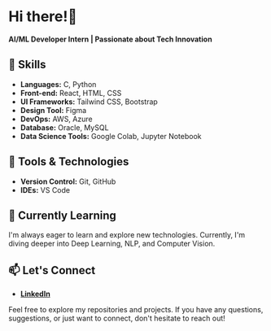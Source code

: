 # Hi there!👋 
**AI/ML Developer Intern | Passionate about Tech Innovation**

## 🚀 Skills

- **Languages:** C, Python
- **Front-end:** React, HTML, CSS
- **UI Frameworks:** Tailwind CSS, Bootstrap
- **Design Tool:** Figma
- **DevOps:** AWS, Azure
- **Database:** Oracle, MySQL
- **Data Science Tools:** Google Colab, Jupyter Notebook

## 🔧 Tools & Technologies

- **Version Control:** Git, GitHub
- **IDEs:** VS Code

## 🌱 Currently Learning

I'm always eager to learn and explore new technologies. Currently, I'm diving deeper into Deep Learning, NLP, and Computer Vision.

## 📫 Let's Connect

- **[LinkedIn](https://www.linkedin.com/in/akanshakumari30/)**  
  
Feel free to explore my repositories and projects. If you have any questions, suggestions, or just want to connect, don't hesitate to reach out!
